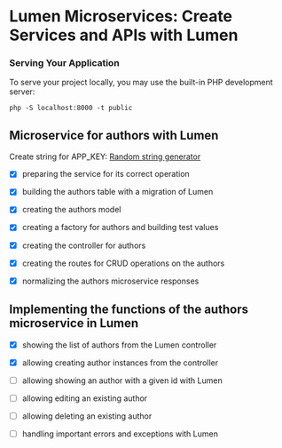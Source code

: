 # Lumen Microservices: Create Services and APIs with Lumen

### Serving Your Application
To serve your project locally, you may use the built-in PHP development server:

```shell
php -S localhost:8000 -t public
```

## Microservice for authors with Lumen

Create string for APP_KEY:
[Random string generator](http://www.unit-conversion.info/texttools/random-string-generator/)

-[x] preparing the service for its correct operation

-[x] building the authors table with a migration of Lumen

-[x] creating the authors model

- [x] creating a factory for authors and building test values

- [x] creating the controller for authors

-[x] creating the routes for CRUD operations on the authors

- [x] normalizing the authors microservice responses

## Implementing the functions of the authors microservice in Lumen

-[x] showing the list of authors from the Lumen controller

-[x] allowing creating author instances from the controller

-[ ] allowing showing an author with a given id with Lumen

-[ ] allowing editing an existing author

-[ ] allowing deleting an existing author

-[ ] handling important errors and exceptions with Lumen
